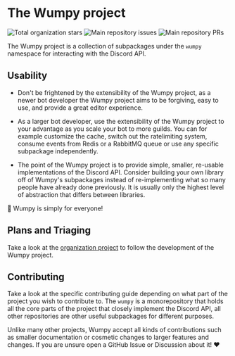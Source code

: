 <p align="center">
  <h1>The Wumpy project</h1>

  ![Total organization stars](https://img.shields.io/github/stars/wumpyproject?color=22272e&logo=github&style=flat-square)
  ![Main repository issues](https://img.shields.io/github/issues/wumpyproject/wumpy?color=22272e&logo=github&style=flat-square)
  ![Main repository PRs](https://img.shields.io/github/issues-pr/wumpyproject/wumpy?color=22272e&logo=github&style=flat-square)
</p>

The Wumpy project is a collection of subpackages under the `wumpy` namespace
for interacting with the Discord API.

## Usability

- Don't be frightened by the extensibility of the Wumpy project, as a newer bot
  developer the Wumpy project aims to be forgiving, easy to use, and provide a
  great editor experience.

- As a larger bot developer, use the extensibility of the Wumpy project to your
  advantage as you scale your bot to more guilds. You can for example customize
  the cache, switch out the ratelimiting system, consume events from Redis or a
  RabbitMQ queue or use any specific subpackage independently.

- The point of the Wumpy project is to provide simple, smaller, re-usable
  implementations of the Discord API. Consider building your own library off of
  Wumpy's subpackages instead of re-implementing what so many people have
  already done previously. It is usually only the highest level of abstraction
  that differs between libraries.

🙌 Wumpy is simply for everyone!

## Plans and Triaging

Take a look at the [organization project](https://github.com/orgs/wumpyproject/projects/1)
to follow the development of the Wumpy project.

## Contributing

Take a look at the specific contributing guide depending on what part of the
project you wish to contribute to. The `wumpy` is a monorepository that holds
all the core parts of the project that closely implement the Discord API, all
other repositories are other useful subpackages for different purposes.

Unlike many other projects, Wumpy accept all kinds of contributions such as
smaller documentation or cosmetic changes to larger features and changes.
If you are unsure open a GitHub Issue or Discussion about it! ❤️

